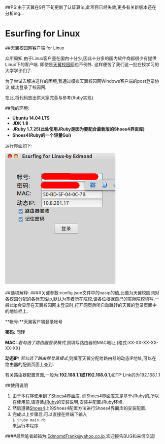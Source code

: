 ##PS:由于天翼在9月下旬更新了认证算法,此项目已经失效,更多有关新版本还在分析ing...
# Esurfing for Linux 
##天翼校园网客户端 for Linux

众所周知,由于Linux客户量在国内十分少,因此十分多的国内软件商都很少有提供Linux下的客户端.
即使是[天翼校园网](http://zsteduapp.10000.gd.cn/index.html)也不例外.
这样便苦了我们这一批在校学习的大学学子们了.

为了尝试去解决这样的困境,我通过模拟天翼校园网Windows客户端的post登录协议,成功登录了校园网.

在此,将代码放出供大家完善与参考(Ruby实现).

##我的环境:
- **Ubuntu 14.04 LTS**
- **JDK 1.8**
- **JRuby 1.7.25(此处使用JRuby是因为要配合最新版的Shoes4界面库)**
- **Shoes4(Ruby的一个轻量Gui)**

运行界面如下:

 ![image](https://github.com/EdmondFrank/Esurfing/blob/master/esurf.png)
　
　

##选项解释:
####关键参数:config.json文件中的nasip的值,此值为天翼校园网对各校园分配的各标志性ip,默认为笔者所在院校,请各位根据自己的实际院校填写.一般此ip会显示在天翼校园网未登录时,打开网页后所自动跳转的天翼的登录页面中的地址栏上.

**帐号:**天翼客户端登录帐号

**密码:** 同理

**MAC:** *若勾选了路由器登录模式*,则填写路由器的MAC地址,(格式:XX-XX-XX-XX-XX-XX)

**动态IP:** *若勾选了路由器登录模式*,则填写天翼分配给路由器的动态IP地址,可以在路由器的配置页面上查到.

有关路由器配置页面,一般为:**192.168.1.1或1192.168.0.1**,如TP-Link的为192.168.1.1

##使用说明
1. 由于本程序使用到了[Shoes4](https://github.com/shoes/shoes4)界面库.
而Shoes4界面库又是基于JRuby的,所以在使用前,请遵循[JRuby](http://jruby.org/getting-started)的安装说明,安装并配置JRuby环境.
2. 然后遵循[Shoes4](https://github.com/shoes/shoes4)上的Shoes4配置方法进行Shoes4界面库的安装配置.
3. 完成以上步骤后,可以直接在终端下输入 <br/> ``` $ jruby main.rb ``` <br/>来运行本程序.

####最后笔者邮箱为:EdmomdFrank@yahoo.co.jp,欢迎报告BUG和来信交流!


